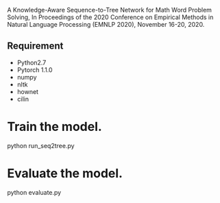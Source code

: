 A Knowledge-Aware Sequence-to-Tree Network for Math Word Problem Solving, In Proceedings of the 2020 Conference on Empirical Methods in Natural Language Processing (EMNLP 2020), November 16-20, 2020.

## Requirement

- Python2.7
- Pytorch 1.1.0
- numpy
- nltk
- hownet
- cilin

# Train the model.
python run_seq2tree.py

# Evaluate the model.
python evaluate.py
